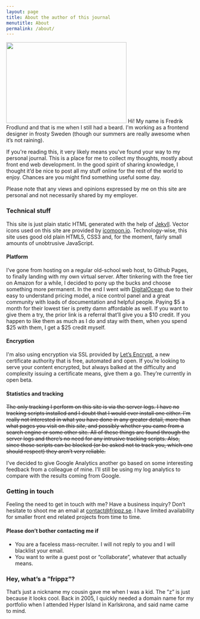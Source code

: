 ```yaml
---
layout: page
title: About the author of this journal
menutitle: About
permalink: /about/
---
```


<img src="//frippz-se.s3.amazonaws.com/my-face.jpeg" alt="" height="216" width="322" class="left"> Hi! My name is Fredrik Frodlund and that is me when I still had a beard. I'm working as a frontend designer in frosty Sweden (though our summers are really awesome when it’s not raining).

If you're reading this, it very likely means you've found your way to my personal journal. This is a place for me to collect my thoughts, mostly about front end web development. In the good spirit of sharing knowledge, I thought it’d be nice to post all my stuff online for the rest of the world to enjoy. Chances are you might find something useful some day.

Please note that any views and opinions expressed by me on this site are personal and not necessarily shared by my employer.

### Technical stuff

This site is just plain static HTML generated with the help of [Jekyll](http://jekyllrb.com/). Vector icons used on this site are provided by [icomoon.io](https://icomoon.io). Technology-wise, this site uses good old plain HTML5, CSS3 and, for the moment, fairly small amounts of unobtrusive JavaScript.

#### Platform

I’ve gone from hosting on a regular old-school web host, to Github Pages, to finally landing with my own virtual server. After tinkering with the free tier on Amazon for a while, I decided to pony up the bucks and choose something more permanent. In the end I went with [DigitalOcean](https://m.do.co/c/2e95857e7f62) due to their easy to understand pricing model, a nice control panel and a great community with loads of documentation and helpful people. Paying $5 a month for their lowest tier is pretty damn affordable as well. If you want to give them a try, the prior link is a referral that’ll give you a $10 credit. If you happen to like them as much as I do and stay with them, when you spend $25 with them, I get a $25 credit myself.

#### Encryption

I'm also using encryption via SSL provided by [Let’s Encrypt](https://letsencrypt.org), a new certificate authority that is free, automated and open. If you’re looking to serve your content encrypted, but always balked at the difficulty and complexity issuing a certificate means, give them a go. They’re currently in open beta.

#### Statistics and tracking

~~The only tracking I perform on this site is via the server logs. I have no tracking scripts installed and I doubt that I would ever install one either. I'm really not interested in what you have done in any greater detail, more than what pages you visit on _this site_, and possibly whether you came from a search engine or some other site. All of these things are found through the server logs and there’s no need for any intrusive tracking scripts. Also, since those scripts can be blocked (or be asked not to track you, which one should respect) they aren’t very reliable.~~

I’ve decided to give Google Analytics another go based on some interesting feedback from a colleague of mine. I’ll still be using my log analytics to compare with the results coming from Google.

### Getting in touch

Feeling the need to get in touch with me? Have a business inquiry? Don’t hesitate to shoot me an email at [contact@frippz.se](mailto:contact@frippz.se). I have limited availability for smaller front end related projects from time to time.

#### Please don’t bother contacting me if

* You are a faceless mass-recruiter. I will not reply to you and I will blacklist your email.
* You want to write a guest post or “collaborate”, whatever that actually means.

### Hey, what’s a ”frippz”?

That’s just a nickname my cousin gave me when I was a kid. The ”z” is just because it looks cool. Back in 2005, I quickly needed a domain name for my portfolio when I attended Hyper Island in Karlskrona, and said name came to mind.
